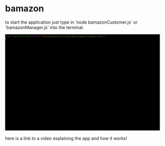 # bamazon
to start the application just type in 'node bamazonCustomer.js' or 'bamazonManager.js' into the terminal.

[![image of link to video demonstration](./images/terminal.JPG)](
https://drive.google.com/file/d/1BHCu9vlxktu3sVOkzw4RB82tbM2o9Y4L/view)

here is a link to a video explaining the app and how it works!
